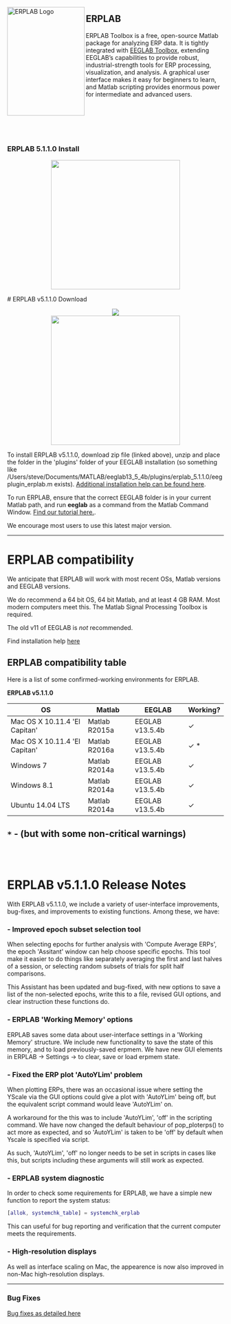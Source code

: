 <img src="https://github.com/lucklab/erplab/blob/master/images/logoerplab6.jpg" 
 height="252px" width="180px" 
 alt="ERPLAB Logo"
 align="left" />

## ERPLAB
ERPLAB Toolbox is a free, open-source Matlab package for analyzing ERP data.  It is tightly integrated with [EEGLAB Toolbox](http://sccn.ucsd.edu/eeglab/), extending EEGLAB’s capabilities to provide robust, industrial-strength tools for ERP processing, visualization, and analysis.  A graphical user interface makes it easy for beginners to learn, and Matlab scripting provides enormous power for intermediate and advanced users. 
<br/>
<br/>
<br/>
<br/>
<br/>
<br/>

### ERPLAB 5.1.1.0 Install

<p align="center" >
  <a href="https://github.com/lucklab/erplab/releases/download/5.0.0.0/erplab-5.0.0.0.zip">
  <img src="https://cloud.githubusercontent.com/assets/5808953/8663301/1ff9a26a-297e-11e5-9e15-a7085569058f.png" width=300px >
 </a>
</p>
# ERPLAB v5.1.1.0 Download


<p align="center" >
  <a href="https://github.com/lucklab/erplab/releases/download/5.1/erplab-5.1.zip"><img src="https://cloud.githubusercontent.com/assets/8988119/8532773/873b2af0-23e5-11e5-9869-c900726713a2.jpg">
<br/>
  
  <img src="https://cloud.githubusercontent.com/assets/5808953/8663301/1ff9a26a-297e-11e5-9e15-a7085569058f.png" width=300px >
 </a>
</p>

To install ERPLAB v5.1.1.0, download zip file (linked above), unzip and place the folder in the 'plugins' folder of your EEGLAB installation (so something like /Users/steve/Documents/MATLAB/eeglab13_5_4b/plugins/erplab_5.1.1.0/eegplugin_erplab.m exists). [Additional installation help can be found here](https://github.com/lucklab/erplab/wiki).

To run ERPLAB, ensure that the correct EEGLAB folder is in your current Matlab path, and run **eeglab** as a command from the Matlab Command Window. [Find our tutorial here.](http://erpinfo.org/erplab/erplab-documentation).

We encourage most users to use this latest major version.

----
# ERPLAB compatibility

We anticipate that ERPLAB will work with most recent OSs, Matlab versions and EEGLAB versions.

We do recommend a 64 bit OS, 64 bit Matlab, and at least 4 GB RAM. Most modern computers meet this. The Matlab Signal Processing Toolbox is required.

The old v11 of EEGLAB is *not* recommended.

Find installation help [here](http://erpinfo.org/erplab)

## ERPLAB compatibility table

Here is a list of some confirmed-working environments for ERPLAB.

**ERPLAB v5.1.1.0**

**OS** | **Matlab** | **EEGLAB** | Working?
--- | --- | --- | ---
Mac OS X 10.11.4 'El Capitan'	| Matlab R2015a |	EEGLAB v13.5.4b |	✓
Mac OS X 10.11.4 'El Capitan' |	Matlab R2016a |	EEGLAB v13.5.4b	 | ✓ *
Windows 7	| Matlab R2014a | EEGLAB v13.5.4b |	✓
Windows 8.1 |	Matlab R2014a |	EEGLAB v13.5.4b	| ✓
Ubuntu 14.04 LTS |	Matlab R2014a |	EEGLAB v13.5.4b |	✓

``*`` - (but with some non-critical warnings)
<br/>
<br/>
<br/>
------


# ERPLAB v5.1.1.0 Release Notes

With ERPLAB v5.1.1.0, we include a variety of user-interface improvements, bug-fixes, and improvements to existing functions. Among these, we have:

### - Improved epoch subset selection tool

When selecting epochs for further analysis with 'Compute Average ERPs', the epoch 'Assitant' window can help choose specific epochs. This tool make it easier to do things like separately averaging the first and last halves of a session, or selecting random subsets of trials for split half comparisons.

This Assistant has been updated and bug-fixed, with new options to save a list of the non-selected epochs, write this to a file, revised GUI options, and clear instruction these functions do.



### - ERPLAB 'Working Memory' options

ERPLAB saves some data about user-interface settings in a 'Working Memory' structure. We include new functionality to save the state of this memory, and to load previously-saved erpmem. We have new GUI elements in ERPLAB -> Settings -> to clear, save or load erpmem state.


### - Fixed the ERP plot 'AutoYLim' problem

When plotting ERPs, there was an occasional issue where setting the YScale via the GUI options could give a plot with 'AutoYLim' being off, but the equivalent script command would leave 'AutoYLim' on.

A workaround for the this was to include 'AutoYLim', 'off' in the scripting command. We have now changed the default behaviour of pop_ploterps() to act more as expected, and so 'AutoYLim' is taken to be 'off' by default when Yscale is specified via script.

As such, 'AutoYLim', 'off' no longer needs to be set in scripts in cases like this, but scripts including these arguments will still work as expected.


### - ERPLAB system diagnostic

In order to check some requirements for ERPLAB, we have a simple new function to report the system status:
```matlab
[allok, systemchk_table] = systemchk_erplab
```

This can useful for bug reporting and verification that the current computer meets the requirements.


### - High-resolution displays

As well as interface scaling on Mac, the appearence is now also improved in non-Mac high-resolution displays.




----
### Bug Fixes

[Bug fixes as detailed here](https://github.com/lucklab/erplab/issues?utf8=%E2%9C%93&q=is%3Aissue+is%3Aclosed)

